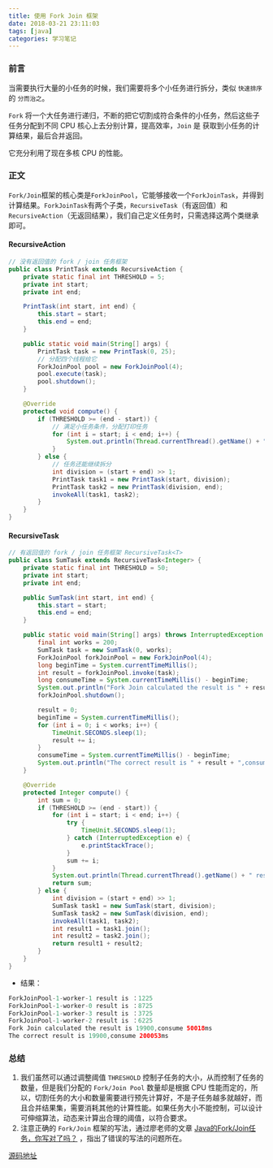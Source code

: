 ```yaml
---
title: 使用 Fork Join 框架
date: 2018-03-21 23:11:03
tags: [java]
categories: 学习笔记
---
```


### 前言
当需要执行大量的小任务的时候，我们需要将多个小任务进行拆分，类似 `快速排序` 的 `分而治之`。

`Fork` 将一个大任务进行递归，不断的把它切割成符合条件的小任务，然后这些子任务分配到不同 CPU 核心上去分别计算，提高效率，`Join` 是 获取到小任务的计算结果，最后合并返回。

它充分利用了现在多核 CPU 的性能。 



<!--more-->

### 正文
`Fork/Join`框架的核心类是`ForkJoinPool`，它能够接收一个`ForkJoinTask`，并得到计算结果。`ForkJoinTask`有两个子类，`RecursiveTask`（有返回值）和`RecursiveAction`（无返回结果），我们自己定义任务时，只需选择这两个类继承即可。

#### RecursiveAction
```java
// 没有返回值的 fork / join 任务框架
public class PrintTask extends RecursiveAction {
    private static final int THRESHOLD = 5;
    private int start;
    private int end;

    PrintTask(int start, int end) {
        this.start = start;
        this.end = end;
    }

    public static void main(String[] args) {
        PrintTask task = new PrintTask(0, 25);
        // 分配四个线程给它
        ForkJoinPool pool = new ForkJoinPool(4);
        pool.execute(task);
        pool.shutdown();
    }

    @Override
    protected void compute() {
        if (THRESHOLD >= (end - start)) {
            // 满足小任务条件，分配打印任务
            for (int i = start; i < end; i++) {
                System.out.println(Thread.currentThread().getName() + ": " + i);
            }
        } else {
            // 任务还能继续拆分
            int division = (start + end) >> 1;
            PrintTask task1 = new PrintTask(start, division);
            PrintTask task2 = new PrintTask(division, end);
            invokeAll(task1, task2);
        }
    }
}
```

#### RecursiveTask<T>
```java
// 有返回值的 fork / join 任务框架 RecursiveTask<T>
public class SumTask extends RecursiveTask<Integer> {
    private static final int THRESHOLD = 50;
    private int start;
    private int end;

    public SumTask(int start, int end) {
        this.start = start;
        this.end = end;
    }

    public static void main(String[] args) throws InterruptedException {
        final int works = 200;
        SumTask task = new SumTask(0, works);
        ForkJoinPool forkJoinPool = new ForkJoinPool(4);
        long beginTime = System.currentTimeMillis();
        int result = forkJoinPool.invoke(task);
        long consumeTime = System.currentTimeMillis() - beginTime;
        System.out.println("Fork Join calculated the result is " + result + ",consume " + consumeTime + "ms");
        forkJoinPool.shutdown();

        result = 0;
        beginTime = System.currentTimeMillis();
        for (int i = 0; i < works; i++) {
            TimeUnit.SECONDS.sleep(1);
            result += i;
        }
        consumeTime = System.currentTimeMillis() - beginTime;
        System.out.println("The correct result is " + result + ",consume " + consumeTime + "ms");
    }

    @Override
    protected Integer compute() {
        int sum = 0;
        if (THRESHOLD >= (end - start)) {
            for (int i = start; i < end; i++) {
                try {
                    TimeUnit.SECONDS.sleep(1);
                } catch (InterruptedException e) {
                    e.printStackTrace();
                }
                sum += i;
            }
            System.out.println(Thread.currentThread().getName() + " result is ：" + sum);
            return sum;
        } else {
            int division = (start + end) >> 1;
            SumTask task1 = new SumTask(start, division);
            SumTask task2 = new SumTask(division, end);
            invokeAll(task1, task2);
            int result1 = task1.join();
            int result2 = task2.join();
            return result1 + result2;
        }
    }
}
```
* 结果：
```java
ForkJoinPool-1-worker-1 result is ：1225
ForkJoinPool-1-worker-0 result is ：8725
ForkJoinPool-1-worker-3 result is ：3725
ForkJoinPool-1-worker-2 result is ：6225
Fork Join calculated the result is 19900,consume 50018ms
The correct result is 19900,consume 200053ms
```

### 总结
1. 我们虽然可以通过调整阈值 `THRESHOLD` 控制子任务的大小，从而控制了任务的数量，但是我们分配的 `Fork/Join Pool` 数量却是根据 CPU 性能而定的，所以，切割任务的大小和数量需要进行预先计算好，不是子任务越多就越好，而且合并结果集，需要消耗其他的计算性能。如果任务大小不能控制，可以设计可伸缩算法，动态来计算出合理的阈值，以符合要求。
2. 注意正确的 `Fork/Join` 框架的写法，通过廖老师的文章 [Java的Fork/Join任务，你写对了吗？](https://www.liaoxuefeng.com/article/001493522711597674607c7f4f346628a76145477e2ff82000) ，指出了错误的写法的问题所在。

[源码地址](https://github.com/kaimz/learning-code/tree/master/fork-join)

